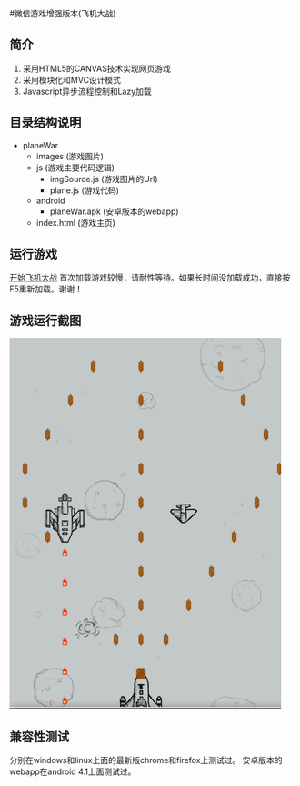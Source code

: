 #微信游戏增强版本(飞机大战)

## 简介 
1. 采用HTML5的CANVAS技术实现网页游戏
2. 采用模块化和MVC设计模式
3. Javascript异步流程控制和Lazy加载

## 目录结构说明 
- planeWar
    + images (游戏图片)
    + js (游戏主要代码逻辑)
        * imgSource.js (游戏图片的Url)
        * plane.js (游戏代码)
    + android
        * planeWar.apk (安卓版本的webapp)
    + index.html (游戏主页)

## 运行游戏
[开始飞机大战]( http://htmlpreview.github.com/?https://github.com/deyuhua/planeWar/blob/master/index.html)
首次加载游戏较慢，请耐性等待。如果长时间没加载成功，直接按F5重新加载。谢谢！

## 游戏运行截图
![飞机大战](./shotscreen.png)

## 兼容性测试
分别在windows和linux上面的最新版chrome和firefox上测试过。
安卓版本的webapp在android 4.1上面测试过。


